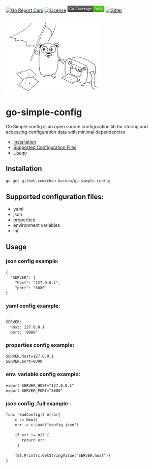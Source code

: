[![Go Report Card](https://goreportcard.com/badge/github.com/chen-keinan/go-simple-config)](https://goreportcard.com/report/github.com/chen-keinan/go-simple-config)
[![License](https://img.shields.io/badge/License-Apache%202.0-blue.svg)](https://github.com/chen-keinan/go-simple-config/blob/master/LICENSE)
<img src="./pkg/img/coverage_badge.png" alt="test coverage badge">
[![Gitter](https://badges.gitter.im/beacon-sec/community.svg)](https://gitter.im/beacon-sec/community?utm_source=badge&utm_medium=badge&utm_campaign=pr-badge)

<br><img src="./pkg/img/simple-config.png" width="300" alt="simple-config.png logo"><br>
# go-simple-config

Go Simple config is an open source configuration lib for storing and accessing configuration data with minimal
dependencies

* [Installation](#installation)
* [Supported Configuration Files](#supported-configuration-files)
* [Usage](#usage)

## Installation

```
go get github.com/chen-keinan/go-simple-config
```

## Supported configuration files:

- yaml
- json
- properties
- environment variables
- ini

## Usage

### json config example:

```
{
  "SERVER": {
    "host": "127.0.0.1",
    "port": "8080"
}
```

### yaml config example:

```
---
SERVER:
  host: 127.0.0.1
  port: '8080'
```

### properties config example:

```
SERVER.host=127.0.0.1
SERVER.port=8080
```

### env. variable config example:

```
export SERVER_HOST="127.0.0.1"
export SERVER_PORT="8080"
```

### json config ,full example :

```
func readConfig() error{
    c := New()
    err := c.Load("config.json")
    
    if err != nil {
       return err
     }	 
     
    fmt.Print(c.GetStringValue("SERVER.host"))
}
```
